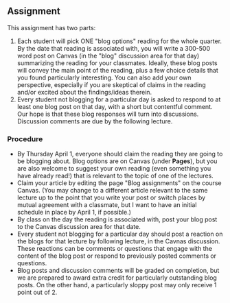 ## Assignment
This assignment has two parts:

1. Each student will pick ONE "blog options" reading for the whole quarter. By the date that reading is associated with, you will write a 300-500 word post on Canvas (in the "blog" discussion area for that day) summarizing the reading for your classmates. Ideally, these blog posts will convey the main point of the reading, plus a few choice details that you found particularly interesting. You can also add your own perspective, especially if you are skeptical of claims in the reading and/or excited about the findings/ideas therein.
1. Every student not blogging for a particular day is asked to respond to at least one blog post on that day, with a short but contentful comment. Our hope is that these blog responses will turn into discussions. Discussion comments are due by the following lecture.


### Procedure
* By Thursday April 1, everyone should claim the reading they are going to be blogging about. Blog options are on Canvas (under **Pages**), but you are also welcome to suggest your own reading (even something you have already read!) that is relevant to the topic of one of the lectures.
* Claim your article by editing the page "Blog assignments" on the course Canvas. (You may change to a different article relevant to the same lecture up to the point that you write your post or switch places by mutual agreement with a classmate, but I want to have an initial schedule in place by April 1, if possible.)
* By class on the day the reading is associated with, post your blog post to the Canvas discussion area for that date.
* Every student not blogging for a particular day should post a reaction on the blogs for that lecture by following lecture, in the Cavnas discussion. These reactions can be comments or questions that engage with the content of the blog post or respond to previously posted comments or questions.
* Blog posts and discussion comments will be graded on completion, but we are prepared to award extra credit for particularly outstanding blog posts. On the other hand, a particularly sloppy post may only receive 1 point out of 2.
